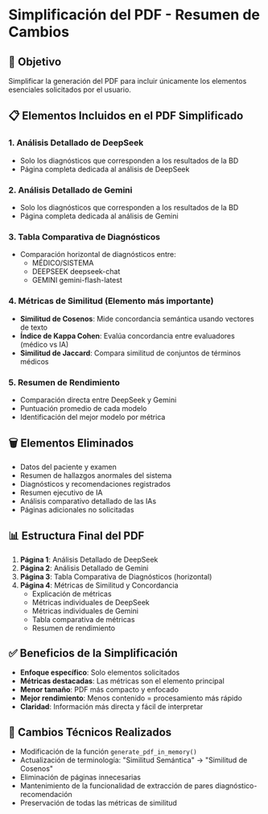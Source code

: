 # Simplificación del PDF - Resumen de Cambios

## 🎯 Objetivo
Simplificar la generación del PDF para incluir únicamente los elementos esenciales solicitados por el usuario.

## 📋 Elementos Incluidos en el PDF Simplificado

### 1. **Análisis Detallado de DeepSeek**
- Solo los diagnósticos que corresponden a los resultados de la BD
- Página completa dedicada al análisis de DeepSeek

### 2. **Análisis Detallado de Gemini** 
- Solo los diagnósticos que corresponden a los resultados de la BD
- Página completa dedicada al análisis de Gemini

### 3. **Tabla Comparativa de Diagnósticos**
- Comparación horizontal de diagnósticos entre:
  - MÉDICO/SISTEMA
  - DEEPSEEK deepseek-chat  
  - GEMINI gemini-flash-latest

### 4. **Métricas de Similitud** (Elemento más importante)
- **Similitud de Cosenos**: Mide concordancia semántica usando vectores de texto
- **Índice de Kappa Cohen**: Evalúa concordancia entre evaluadores (médico vs IA)
- **Similitud de Jaccard**: Compara similitud de conjuntos de términos médicos

### 5. **Resumen de Rendimiento**
- Comparación directa entre DeepSeek y Gemini
- Puntuación promedio de cada modelo
- Identificación del mejor modelo por métrica

## 🗑️ Elementos Eliminados

- Datos del paciente y examen
- Resumen de hallazgos anormales del sistema
- Diagnósticos y recomendaciones registrados
- Resumen ejecutivo de IA
- Análisis comparativo detallado de las IAs
- Páginas adicionales no solicitadas

## 📊 Estructura Final del PDF

1. **Página 1**: Análisis Detallado de DeepSeek
2. **Página 2**: Análisis Detallado de Gemini  
3. **Página 3**: Tabla Comparativa de Diagnósticos (horizontal)
4. **Página 4**: Métricas de Similitud y Concordancia
   - Explicación de métricas
   - Métricas individuales de DeepSeek
   - Métricas individuales de Gemini
   - Tabla comparativa de métricas
   - Resumen de rendimiento

## ✅ Beneficios de la Simplificación

- **Enfoque específico**: Solo elementos solicitados
- **Métricas destacadas**: Las métricas son el elemento principal
- **Menor tamaño**: PDF más compacto y enfocado
- **Mejor rendimiento**: Menos contenido = procesamiento más rápido
- **Claridad**: Información más directa y fácil de interpretar

## 🔧 Cambios Técnicos Realizados

- Modificación de la función `generate_pdf_in_memory()`
- Actualización de terminología: "Similitud Semántica" → "Similitud de Cosenos"
- Eliminación de páginas innecesarias
- Mantenimiento de la funcionalidad de extracción de pares diagnóstico-recomendación
- Preservación de todas las métricas de similitud

